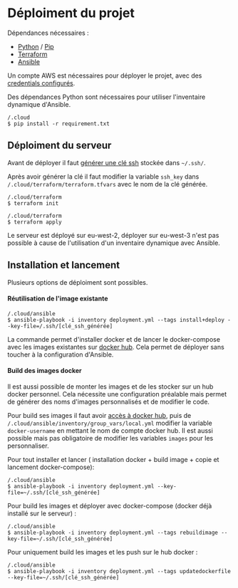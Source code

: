 # Déploiment du projet

Dépendances nécessaires :
- [Python](https://www.python.org/) / [Pip](https://pypi.org/project/pip/)
- [Terraform](https://www.terraform.io/)
- [Ansible](https://www.ansible.com/)

Un compte AWS est nécessaires pour déployer le projet, avec des [credentials configurés](https://docs.aws.amazon.com/fr_fr/sdk-for-java/v1/developer-guide/setup-credentials.html).

Des dépendances Python sont nécessaires pour utiliser l'inventaire dynamique d'Ansible.

```
/.cloud
$ pip install -r requirement.txt
```

## Déploiment du serveur

Avant de déployer il faut [générer une clé ssh](https://confluence.atlassian.com/bitbucketserver/creating-ssh-keys-776639788.html) stockée dans ```~/.ssh/```.

Après avoir générer la clé il faut modifier la variable ```ssh_key``` dans ```/.cloud/terraform/terraform.tfvars``` avec le nom de la clé générée.
```
/.cloud/terraform
$ terraform init

/.cloud/terraform
$ terraform apply
```

Le serveur est déployé sur eu-west-2, déployer sur eu-west-3 n'est pas possible à cause de l'utilisation d'un inventaire dynamique avec Ansible.

## Installation et lancement

Plusieurs options de déploiment sont possibles.

#### Réutilisation de l'image existante

```
/.cloud/ansible
$ ansible-playbook -i inventory deployment.yml --tags install+deploy --key-file=/.ssh/[clé_ssh_générée]
```

La commande permet d'installer docker et de lancer le docker-compose avec les images existantes sur [docker hub](https://hub.docker.com/r/amauryfaveriel). Cela permet de déployer sans toucher à la configuration d'Ansible.

#### Build des images docker

Il est aussi possible de monter les images et de les stocker sur un hub docker personnel. Cela nécessite une configuration préalable mais permet de générer des noms d'images personnalisés et de modifier le code.

Pour build ses images il faut avoir [accès à docker hub](https://ropenscilabs.github.io/r-docker-tutorial/04-Dockerhub.html), puis de ```/.cloud/ansible/inventory/group_vars/local.yml``` modifier la variable ```docker-username``` en mettant le nom de compte docker hub. Il est aussi possible mais pas obligatoire de modifier les variables ```images``` pour les personnaliser.

Pour tout installer et lancer ( installation docker + build image + copie et lancement docker-compose):
```
/.cloud/ansible
$ ansible-playbook -i inventory deployment.yml --key-file=~/.ssh/[clé_ssh_générée]
``` 

Pour build les images et déployer avec docker-compose (docker déjà installé sur le serveur) :
```
/.cloud/ansible
$ ansible-playbook -i inventory deployment.yml --tags rebuildimage --key-file=~/.ssh/[clé_ssh_générée]
``` 

Pour uniquement build les images et les push sur le hub docker :
```
/.cloud/ansible
$ ansible-playbook -i inventory deployment.yml --tags updatedockerfile --key-file=~/.ssh/[clé_ssh_générée]
``` 